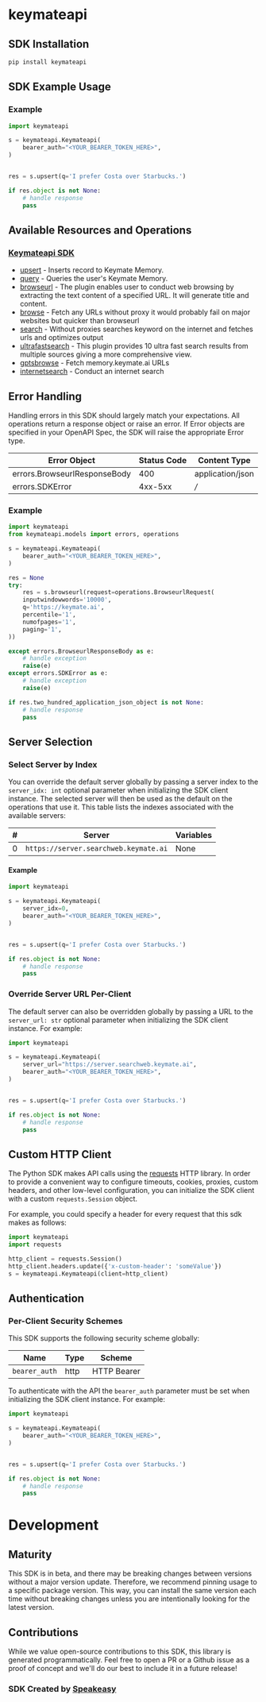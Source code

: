 # keymateapi


<!-- Start SDK Installation [installation] -->
## SDK Installation

```bash
pip install keymateapi
```
<!-- End SDK Installation [installation] -->

<!-- Start SDK Example Usage [usage] -->
## SDK Example Usage

### Example

```python
import keymateapi

s = keymateapi.Keymateapi(
    bearer_auth="<YOUR_BEARER_TOKEN_HERE>",
)


res = s.upsert(q='I prefer Costa over Starbucks.')

if res.object is not None:
    # handle response
    pass

```
<!-- End SDK Example Usage [usage] -->

<!-- Start Available Resources and Operations [operations] -->
## Available Resources and Operations

### [Keymateapi SDK](docs/sdks/keymateapi/README.md)

* [upsert](docs/sdks/keymateapi/README.md#upsert) - Inserts record to Keymate Memory.
* [query](docs/sdks/keymateapi/README.md#query) - Queries the user's Keymate Memory.
* [browseurl](docs/sdks/keymateapi/README.md#browseurl) - The plugin enables user to conduct web browsing by extracting the text content of a specified URL. It will generate title and content.
* [browse](docs/sdks/keymateapi/README.md#browse) - Fetch any URLs without proxy it would probably fail on major websites but quicker than browseurl 
* [search](docs/sdks/keymateapi/README.md#search) - Without proxies searches keyword on the internet and fetches urls and optimizes output
* [ultrafastsearch](docs/sdks/keymateapi/README.md#ultrafastsearch) - This plugin provides 10 ultra fast search results from multiple sources giving a more comprehensive view.
* [gptsbrowse](docs/sdks/keymateapi/README.md#gptsbrowse) - Fetch memory.keymate.ai URLs
* [internetsearch](docs/sdks/keymateapi/README.md#internetsearch) - Conduct an internet search
<!-- End Available Resources and Operations [operations] -->

<!-- Start Error Handling [errors] -->
## Error Handling

Handling errors in this SDK should largely match your expectations.  All operations return a response object or raise an error.  If Error objects are specified in your OpenAPI Spec, the SDK will raise the appropriate Error type.

| Error Object                 | Status Code                  | Content Type                 |
| ---------------------------- | ---------------------------- | ---------------------------- |
| errors.BrowseurlResponseBody | 400                          | application/json             |
| errors.SDKError              | 4xx-5xx                      | */*                          |

### Example

```python
import keymateapi
from keymateapi.models import errors, operations

s = keymateapi.Keymateapi(
    bearer_auth="<YOUR_BEARER_TOKEN_HERE>",
)

res = None
try:
    res = s.browseurl(request=operations.BrowseurlRequest(
    inputwindowwords='10000',
    q='https://keymate.ai',
    percentile='1',
    numofpages='1',
    paging='1',
))

except errors.BrowseurlResponseBody as e:
    # handle exception
    raise(e)
except errors.SDKError as e:
    # handle exception
    raise(e)

if res.two_hundred_application_json_object is not None:
    # handle response
    pass

```
<!-- End Error Handling [errors] -->

<!-- Start Server Selection [server] -->
## Server Selection

### Select Server by Index

You can override the default server globally by passing a server index to the `server_idx: int` optional parameter when initializing the SDK client instance. The selected server will then be used as the default on the operations that use it. This table lists the indexes associated with the available servers:

| # | Server | Variables |
| - | ------ | --------- |
| 0 | `https://server.searchweb.keymate.ai` | None |

#### Example

```python
import keymateapi

s = keymateapi.Keymateapi(
    server_idx=0,
    bearer_auth="<YOUR_BEARER_TOKEN_HERE>",
)


res = s.upsert(q='I prefer Costa over Starbucks.')

if res.object is not None:
    # handle response
    pass

```


### Override Server URL Per-Client

The default server can also be overridden globally by passing a URL to the `server_url: str` optional parameter when initializing the SDK client instance. For example:
```python
import keymateapi

s = keymateapi.Keymateapi(
    server_url="https://server.searchweb.keymate.ai",
    bearer_auth="<YOUR_BEARER_TOKEN_HERE>",
)


res = s.upsert(q='I prefer Costa over Starbucks.')

if res.object is not None:
    # handle response
    pass

```
<!-- End Server Selection [server] -->

<!-- Start Custom HTTP Client [http-client] -->
## Custom HTTP Client

The Python SDK makes API calls using the [requests](https://pypi.org/project/requests/) HTTP library.  In order to provide a convenient way to configure timeouts, cookies, proxies, custom headers, and other low-level configuration, you can initialize the SDK client with a custom `requests.Session` object.

For example, you could specify a header for every request that this sdk makes as follows:
```python
import keymateapi
import requests

http_client = requests.Session()
http_client.headers.update({'x-custom-header': 'someValue'})
s = keymateapi.Keymateapi(client=http_client)
```
<!-- End Custom HTTP Client [http-client] -->

<!-- Start Authentication [security] -->
## Authentication

### Per-Client Security Schemes

This SDK supports the following security scheme globally:

| Name          | Type          | Scheme        |
| ------------- | ------------- | ------------- |
| `bearer_auth` | http          | HTTP Bearer   |

To authenticate with the API the `bearer_auth` parameter must be set when initializing the SDK client instance. For example:
```python
import keymateapi

s = keymateapi.Keymateapi(
    bearer_auth="<YOUR_BEARER_TOKEN_HERE>",
)


res = s.upsert(q='I prefer Costa over Starbucks.')

if res.object is not None:
    # handle response
    pass

```
<!-- End Authentication [security] -->

<!-- Placeholder for Future Speakeasy SDK Sections -->

# Development

## Maturity

This SDK is in beta, and there may be breaking changes between versions without a major version update. Therefore, we recommend pinning usage
to a specific package version. This way, you can install the same version each time without breaking changes unless you are intentionally
looking for the latest version.

## Contributions

While we value open-source contributions to this SDK, this library is generated programmatically.
Feel free to open a PR or a Github issue as a proof of concept and we'll do our best to include it in a future release!

### SDK Created by [Speakeasy](https://docs.speakeasyapi.dev/docs/using-speakeasy/client-sdks)
